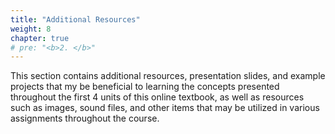 ```yaml
---
title: "Additional Resources"
weight: 8
chapter: true
# pre: "<b>2. </b>"
---
```


This section contains additional resources, presentation slides, and example projects that my be beneficial to learning the concepts presented throughout the first 4 units of this online textbook, as well as resources such as images, sound files, and other items that may be utilized in various assignments throughout the course.